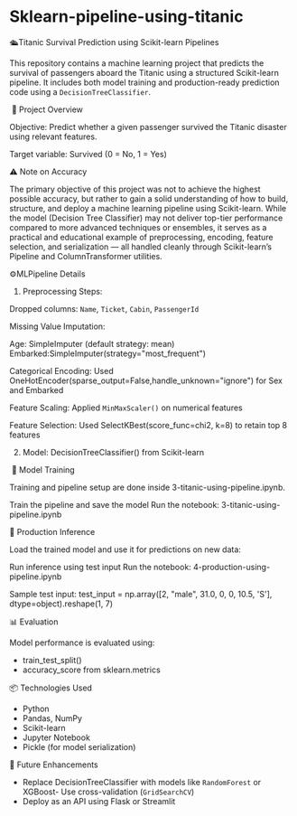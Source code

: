 # Sklearn-pipeline-using-titanic


🛳Titanic Survival Prediction using Scikit-learn Pipelines



This repository contains a machine learning project that predicts the survival of passengers aboard the Titanic using a structured Scikit-learn pipeline. It includes both model training and production-ready prediction code using a `DecisionTreeClassifier`.



 🧠 Project Overview

Objective:
Predict whether a given passenger survived the Titanic disaster using relevant features.

Target variable:
Survived (0 = No, 1 = Yes)

⚠ Note on Accuracy

The primary objective of this project was not to achieve the highest possible accuracy, but rather to gain a solid understanding of how to build, structure, and deploy a machine learning pipeline using Scikit-learn. 
While the model (Decision Tree Classifier) may not deliver top-tier performance compared to more advanced techniques or ensembles, 
it serves as a practical and educational example of preprocessing, encoding, feature selection, and serialization — all handled cleanly through Scikit-learn’s Pipeline and ColumnTransformer utilities.

⚙MLPipeline Details


1. Preprocessing Steps:

Dropped columns: `Name`, `Ticket`, `Cabin`, `PassengerId`


Missing Value Imputation:

Age: SimpleImputer (default strategy: mean)
Embarked:SimpleImputer(strategy="most_frequent")

Categorical Encoding:
Used OneHotEncoder(sparse_output=False,handle_unknown="ignore") for Sex and Embarked

Feature Scaling:
Applied `MinMaxScaler()` on numerical features

Feature Selection:
Used SelectKBest(score_func=chi2, k=8) to retain top 8 features

2. Model:  DecisionTreeClassifier() from Scikit-learn

 🧪 Model Training

Training and pipeline setup are done inside 3-titanic-using-pipeline.ipynb.

Train the pipeline and save the model
Run the notebook: 3-titanic-using-pipeline.ipynb


🚀 Production Inference

Load the trained model and use it for predictions on new data:

Run inference using test input
Run the notebook: 4-production-using-pipeline.ipynb

Sample test input:
test_input = np.array([2, "male", 31.0, 0, 0, 10.5, 'S'], dtype=object).reshape(1, 7)


📊 Evaluation

Model performance is evaluated using:

- train_test_split()
- accuracy_score from sklearn.metrics

📦 Technologies Used
- Python 
- Pandas, NumPy
- Scikit-learn
- Jupyter Notebook
- Pickle (for model serialization)

📌 Future Enhancements
- Replace DecisionTreeClassifier with models like `RandomForest` or XGBoost- Use cross-validation (`GridSearchCV`)
- Deploy as an API using Flask or Streamlit


